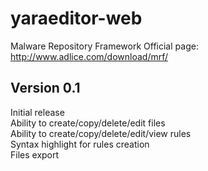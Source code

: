 yaraeditor-web
============

Malware Repository Framework
Official page: http://www.adlice.com/download/mrf/

## Version 0.1
Initial release  
Ability to create/copy/delete/edit files  
Ability to create/copy/delete/edit/view rules  
Syntax highlight for rules creation  
Files export  

